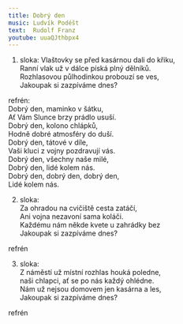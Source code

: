 ```yaml
---
title: Dobrý den
music: Ludvík Podéšt
text:  Rudolf Franz
youtube: uuaQJthbpx4
---
```


1. sloka:
Vlaštovky se před kasárnou dali do křiku,  
Ranní vlak už v dálce píská plný dělníků.  
Rozhlasovou půlhodinkou probouzí se ves,  
Jakoupak si zazpíváme dnes?

refrén:  
Dobrý den, maminko v šátku,  
Ať Vám Slunce brzy prádlo usuší.  
Dobrý den, kolono chlápků,  
Hodně dobré atmosféry do duší.  
Dobrý den, tátové v díle,  
Vaši kluci z vojny pozdravují vás.  
Dobrý den, všechny naše milé,  
Dobrý den, lidé kolem nás.  
Dobrý den, dobrý den, dobrý den,  
Lidé kolem nás.

2. sloka:  
Za ohradou na cvičiště cesta zatáčí,  
Ani vojna nezavoní sama koláči.  
Každému nám někde kvete u zahrádky bez  
Jakoupak si zazpíváme dnes?

refrén

3. sloka:  
Z náměstí už místní rozhlas houká poledne,  
naši chlapci, ať se po nás každý ohlédne.  
Nám už nejsou domovem jen kasárna a les,    
Jakoupak si zazpíváme dnes?

refrén
